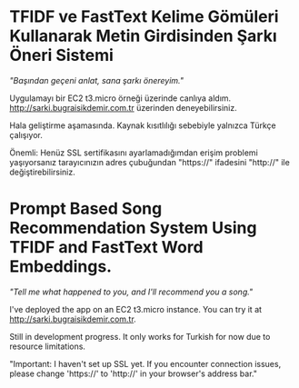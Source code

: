# TFIDF ve FastText Kelime Gömüleri Kullanarak Metin Girdisinden Şarkı Öneri Sistemi
_"Başından geçeni anlat, sana şarkı önereyim."_

Uygulamayı bir EC2 t3.micro örneği üzerinde canlıya aldım. http://sarki.bugraisikdemir.com.tr üzerinden deneyebilirsiniz.

Hala geliştirme aşamasında. Kaynak kısıtlılığı sebebiyle yalnızca Türkçe çalışıyor.

Önemli: Henüz SSL sertifikasını ayarlamadığımdan erişim problemi yaşıyorsanız tarayıcınızın adres çubuğundan "https://" ifadesini "http://" ile değiştirebilirsiniz.

# Prompt Based Song Recommendation System Using TFIDF and FastText Word Embeddings.
_"Tell me what happened to you, and I'll recommend you a song."_

I've deployed the app on an EC2 t3.micro instance. You can try it at http://sarki.bugraisikdemir.com.tr.

Still in development progress. It only works for Turkish for now due to resource limitations.

"Important: I haven't set up SSL yet. If you encounter connection issues, please change 'https://' to 'http://' in your browser's address bar."



